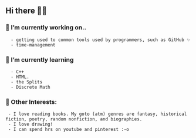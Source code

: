 ## Hi there 👋🏽
### 🔭 I’m currently working on.. 
      - getting used to common tools used by programmers, such as GitHub ✨
      - time-management

### 🌱 I’m currently learning 
      - C++
      - HTML.
      - the Splits
      - Discrete Math
### 🎀 Other Interests: 
     - I love reading books. My goto (atm) genres are fantasy, historical fiction, poetry, random nonfiction, and biographies.
     - I love drawing! 
     - I can spend hrs on youtube and pinterest :-o 

<!--
**catSings05/catSings05** is a ✨ _special_ ✨ repository because its `README.md` (this file) appears on your GitHub profile.

Here are some ideas to get you started:

- 👯 I’m looking to collaborate on ...
- 🤔 I’m looking for help with ...
- 💬 Ask me about ...
- 📫 How to reach me: ...
- 😄 Pronouns: ...


  ohh so these stuff <.> are how you comment out code in Markdown, cool!
-->
